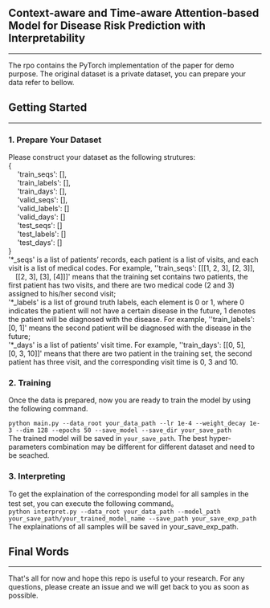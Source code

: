 ## Context-aware and Time-aware Attention-based Model for Disease Risk Prediction with Interpretability
---
The rpo contains the PyTorch implementation of the paper for demo purpose. The original dataset is a private dataset, you can prepare your data refer to bellow.



## Getting Started
---
### 1. Prepare Your Dataset
Please construct your dataset as the following strutures:  
{   
 &emsp; 'train_seqs': [],  
 &emsp; 'train_labels': [],  
 &emsp; 'train_days': [],  
 &emsp; 'valid_seqs': [],  
 &emsp; 'valid_labels': []  
 &emsp; 'valid_days': []  
 &emsp; 'test_seqs': []  
 &emsp; 'test_labels': []  
 &emsp; 'test_days': []  
}  
'\*_seqs' is a list of patients’ records, each patient is a list of visits, and each visit is a list of medical codes. For example, ''train_seqs': [[[1, 2, 3], [2, 3]], &emsp;[[2, 3], [3], [4]]]' means that the training set contains two patients, the first patient has two visits, and there are two medical code (2 and 3) assigned to his/her second visit;    
 '\*_labels' is a list of ground truth labels, each element is 0 or 1, where 0 indicates the patient will not have a certain disease in the future, 1 denotes the patient will be diagnosed with the disease. For example, ''train_labels':[0, 1]' means the second patient will be diagnosed with the disease in the future;  
 '\*_days' is a list of patients' visit time. For example, ''train_days': [[0, 5], &emsp;[0, 3, 10]]' means that there are two patient in the training set, the second patient has three visit, and the corresponding visit time is 0, 3 and 10.
### 2. Training
Once the data is prepared, now you are ready to train the model by using the following command.  

``
python main.py --data_root your_data_path --lr 1e-4 --weight_decay 1e-3 --dim 128 --epochs 50 --save_model --save_dir your_save_path
``  
The trained model will be saved in ``your_save_path``.
The best hyper-parameters combination may be different for different dataset and need to be seached.
### 3. Interpreting
To get the explaination of the corresponding model for all samples in the test set, you can execute the following command。  
``
python interpret.py --data_root your_data_path --model_path your_save_path/your_trained_model_name --save_path your_save_exp_path
``
The explainations of all samples will be saved in your_save_exp_path.


## Final Words
---
That's all for now and hope this repo is useful to your research. For any questions, please create an issue and we will get back to you as soon as possible.



